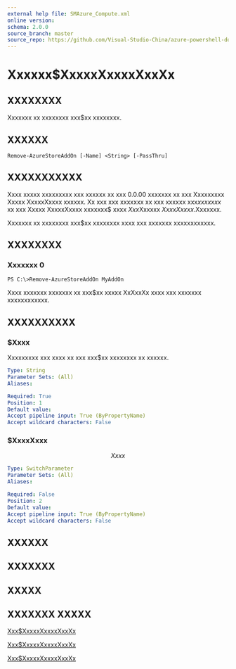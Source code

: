 ```yaml
---
external help file: SMAzure_Compute.xml
online version: 
schema: 2.0.0
source_branch: master
source_repo: https://github.com/Visual-Studio-China/azure-powershell-docs-int
---
```


# Xxxxxx$XxxxxXxxxxXxxXx
## XXXXXXXX
Xxxxxxx xx xxxxxxxx xxx$xx xxxxxxxx.

## XXXXXX

```
Remove-AzureStoreAddOn [-Name] <String> [-PassThru]
```

## XXXXXXXXXXX
Xxxx xxxxx xxxxxxxxx xxx xxxxxx xx xxx 0.0.00 xxxxxxx xx xxx Xxxxxxxxx Xxxxx XxxxxXxxxx xxxxxx.
Xx xxx xxx xxxxxxx xx xxx xxxxxx xxx$xx xxxxx$ xx xxx Xxxxx XxxxxXxxxx xxxxxxx$ xxxx $Xxx$Xxxxxx $Xxxx Xxxxx$.Xxxxxxx.

Xxxxxxx xx xxxxxxxx xxx$xx xxxxxxxx xxxx xxx xxxxxxx xxxxxxxxxxxx.

## XXXXXXXX

### Xxxxxxx 0
```
PS C:\>Remove-AzureStoreAddOn MyAddOn
```

Xxxx xxxxxxx xxxxxxx xx xxx$xx xxxxx XxXxxXx xxxx xxx xxxxxxx xxxxxxxxxxxx.

## XXXXXXXXXX

### $Xxxx
Xxxxxxxxx xxx xxxx xx xxx xxx$xx xxxxxxxx xx xxxxxx.

```yaml
Type: String
Parameter Sets: (All)
Aliases: 

Required: True
Position: 1
Default value: 
Accept pipeline input: True (ByPropertyName)
Accept wildcard characters: False
```

### $XxxxXxxx
$$Xxxx$$

```yaml
Type: SwitchParameter
Parameter Sets: (All)
Aliases: 

Required: False
Position: 2
Default value: 
Accept pipeline input: True (ByPropertyName)
Accept wildcard characters: False
```

## XXXXXX

## XXXXXXX

## XXXXX

## XXXXXXX XXXXX

[Xxx$XxxxxXxxxxXxxXx](ceb557b5-e9af-4797-8385-94078de84662)

[Xxx$XxxxxXxxxxXxxXx](a293ef75-d822-4392-8af4-1bb50d0461f6)

[Xxx$XxxxxXxxxxXxxXx](545b82f5-330f-48c7-b2b1-d6a1c630ac28)



